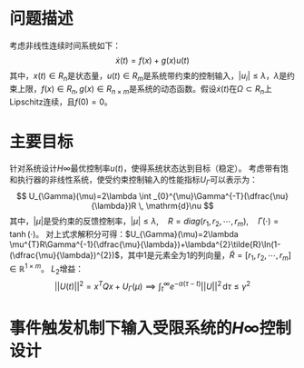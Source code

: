 # 问题描述
考虑非线性连续时间系统如下： $$
\dot{x}(t)=f(x)+g(x)u(t)
$$其中，$x(t)\in R_{n}$是状态量，$u(t)\in R_{m}$是系统带约束的控制输入，$|u_{i}|\leq\lambda$，$\lambda$是约束上限，$f(x)\in R_{n},g(x)\in R_{n\times m}$是系统的动态函数。假设$\dot{x}(t)$在$\Omega\subset R_{n}$上 Lipschitz连续，且$f(0)=0$。
# 主要目标
针对系统设计$H\infty$最优控制率$u(t)$，使得系统状态达到目标（稳定）。
考虑带有饱和执行器的非线性系统，使受约束控制输入的性能指标$U_{\Gamma}$可以表示为： $$
U_{\Gamma}(\mu)=2\lambda \int _{0}^{\mu}\Gamma^{-T}(\dfrac{\nu}{\lambda})R \, \mathrm{d}\nu 
$$其中，$|\mu|$是受约束的反馈控制率，$|\mu|\leq\lambda,\quad R=diag(r_{1},r_{2},\cdots,r_{m}),\quad \Gamma(\cdot)=\tanh(\cdot)$。
对上式求解积分可得：$U_{\Gamma}(\mu)=2\lambda \mu^{T}R\Gamma^{-1}(\dfrac{\mu}{\lambda})+\lambda^{2}\tilde{R}\ln(1-(\dfrac{\mu}{\lambda})^{2})$，其中$1$是元素全为1的列向量，$\tilde{R}=[r_{1},r_{2},\cdots,r_{m}]\in \mathbb{R}^{1\times m}$。
$L_{2}$增益：$$
| |U(t)| |^{2}=x^{T}Qx+U_{\Gamma}(\mu)\implies \int _{t}^{\infty}e^{-\alpha(\tau-t)}| |U| |^{2} \, \mathrm{d}\tau\leq\gamma^{2} 
$$
# 事件触发机制下输入受限系统的$H\infty$控制设计